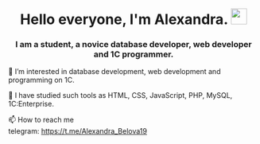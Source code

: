 <h1 align="center">Hello everyone, I'm Alexandra.
<img src="https://github.com/blackcater/blackcater/raw/main/images/Hi.gif" height="32"/></h1>
<h3 align="center">I am a student, a novice database developer, web developer and 1C programmer.</h3>

👀 I’m interested in database development, web development and programming on 1C.

🌱 I have studied such tools as HTML, CSS, JavaScript, PHP, MySQL, 1C:Enterprise.

📫 How to reach me</br>
telegram: https://t.me/Alexandra_Belova19
